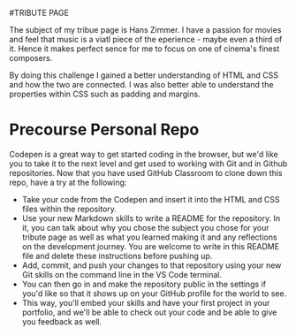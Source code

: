 #TRIBUTE PAGE

The subject of my tribue page is Hans Zimmer. I have a passion for movies and feel that music is a viatl piece of the eperience - maybe even a third of it. Hence it makes perfect sence for me to focus on one of cinema's finest composers. 

By doing this challenge I gained a better understanding of HTML and CSS and how the two are connected. I was also better able to understand the properties within CSS such as padding and margins.

# Precourse Personal Repo

Codepen is a great way to get started coding in the browser, but we'd like you to take it to the next level and get used to working with Git and in Github repositories. Now that you have used GitHub Classroom to clone down this repo, have a try at the following:

- Take your code from the Codepen and insert it into the HTML and CSS files within the repository.
- Use your new Markdown skills to write a README for the repository. In it, you can talk about why you chose the subject you chose for your tribute page as well as what you learned making it and any reflections on the development journey. You are welcome to write in this README file and delete these instructions before pushing up.
- Add, commit, and push your changes to that repository using your new Git skills on the command line in the VS Code terminal.
- You can then go in and make the repository public in the settings if you'd like so that it shows up on your GitHub profile for the world to see.
- This way, you'll embed your skills and have your first project in your portfolio, and we'll be able to check out your code and be able to give you feedback as well.

